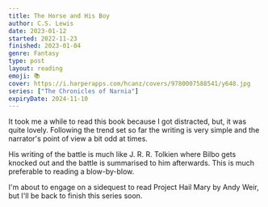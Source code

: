 ```yaml
---
title: The Horse and His Boy
author: C.S. Lewis
date: 2023-01-12
started: 2022-11-23
finished: 2023-01-04
genre: Fantasy
type: post
layout: reading
emoji: 📚
cover: https://i.harperapps.com/hcanz/covers/9780007588541/y648.jpg
series: ["The Chronicles of Narnia"]
expiryDate: 2024-11-10
---
```


It took me a while to read this book because I got distracted, but, it was quite lovely. Following the trend set so far the writing is very simple and the narrator's point of view a bit odd at times.

His writing of the battle is much like J. R. R. Tolkien where Bilbo gets knocked out and the battle is summarised to him afterwards. This is much preferable to reading a blow-by-blow.

I'm about to engage on a sidequest to read Project Hail Mary by Andy Weir, but I'll be back to finish this series soon.
